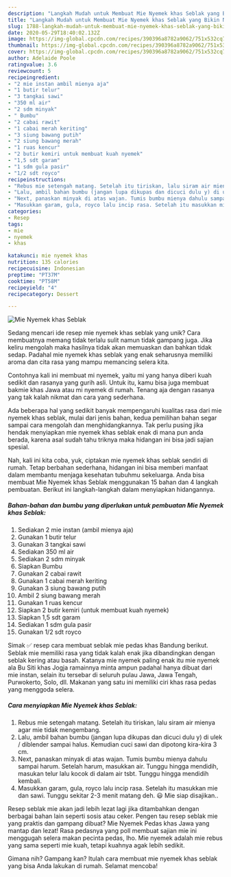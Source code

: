 ```yaml
---
description: "Langkah Mudah untuk Membuat Mie Nyemek khas Seblak yang Bikin Ngiler"
title: "Langkah Mudah untuk Membuat Mie Nyemek khas Seblak yang Bikin Ngiler"
slug: 1788-langkah-mudah-untuk-membuat-mie-nyemek-khas-seblak-yang-bikin-ngiler
date: 2020-05-29T18:40:02.132Z
image: https://img-global.cpcdn.com/recipes/390396a8782a9062/751x532cq70/mie-nyemek-khas-seblak-foto-resep-utama.jpg
thumbnail: https://img-global.cpcdn.com/recipes/390396a8782a9062/751x532cq70/mie-nyemek-khas-seblak-foto-resep-utama.jpg
cover: https://img-global.cpcdn.com/recipes/390396a8782a9062/751x532cq70/mie-nyemek-khas-seblak-foto-resep-utama.jpg
author: Adelaide Poole
ratingvalue: 3.6
reviewcount: 5
recipeingredient:
- "2 mie instan ambil mienya aja"
- "1 butir telur"
- "3 tangkai sawi"
- "350 ml air"
- "2 sdm minyak"
- " Bumbu"
- "2 cabai rawit"
- "1 cabai merah keriting"
- "3 siung bawang putih"
- "2 siung bawang merah"
- "1 ruas kencur"
- "2 butir kemiri untuk membuat kuah nyemek"
- "1,5 sdt garam"
- "1 sdm gula pasir"
- "1/2 sdt royco"
recipeinstructions:
- "Rebus mie setengah matang. Setelah itu tiriskan, lalu siram air mienya agar mie tidak mengembang."
- "Lalu, ambil bahan bumbu (jangan lupa dikupas dan dicuci dulu y) di ulek / diblender sampai halus. Kemudian cuci sawi dan dipotong kira-kira 3 cm."
- "Next, panaskan minyak di atas wajan. Tumis bumbu mienya dahulu sampai harum. Setelah harum, masukkan air. Tunggu hingga mendidih, masukan telur lalu kocok di dalam air tsbt. Tunggu hingga mendidih kembali."
- "Masukkan garam, gula, royco lalu incip rasa. Setelah itu masukkan mie dan sawi. Tunggu sekitar 2-3 menit matang deh. 😃 Mie siap disajikan.."
categories:
- Resep
tags:
- mie
- nyemek
- khas

katakunci: mie nyemek khas 
nutrition: 135 calories
recipecuisine: Indonesian
preptime: "PT37M"
cooktime: "PT58M"
recipeyield: "4"
recipecategory: Dessert

---
```



![Mie Nyemek khas Seblak](https://img-global.cpcdn.com/recipes/390396a8782a9062/751x532cq70/mie-nyemek-khas-seblak-foto-resep-utama.jpg)

Sedang mencari ide resep mie nyemek khas seblak yang unik? Cara membuatnya memang tidak terlalu sulit namun tidak gampang juga. Jika keliru mengolah maka hasilnya tidak akan memuaskan dan bahkan tidak sedap. Padahal mie nyemek khas seblak yang enak seharusnya memiliki aroma dan cita rasa yang mampu memancing selera kita.

Contohnya kali ini membuat mi nyemek, yaitu mi yang hanya diberi kuah sedikit dan rasanya yang gurih asli. Untuk itu, kamu bisa juga membuat bakmie khas Jawa atau mi nyemek di rumah. Tenang aja dengan rasanya yang tak kalah nikmat dan cara yang sederhana.

Ada beberapa hal yang sedikit banyak mempengaruhi kualitas rasa dari mie nyemek khas seblak, mulai dari jenis bahan, kedua pemilihan bahan segar sampai cara mengolah dan menghidangkannya. Tak perlu pusing jika hendak menyiapkan mie nyemek khas seblak enak di mana pun anda berada, karena asal sudah tahu triknya maka hidangan ini bisa jadi sajian spesial.


Nah, kali ini kita coba, yuk, ciptakan mie nyemek khas seblak sendiri di rumah. Tetap berbahan sederhana, hidangan ini bisa memberi manfaat dalam membantu menjaga kesehatan tubuhmu sekeluarga. Anda bisa membuat Mie Nyemek khas Seblak menggunakan 15 bahan dan 4 langkah pembuatan. Berikut ini langkah-langkah dalam menyiapkan hidangannya.

<!--inarticleads1-->

##### Bahan-bahan dan bumbu yang diperlukan untuk pembuatan Mie Nyemek khas Seblak:

1. Sediakan 2 mie instan (ambil mienya aja)
1. Gunakan 1 butir telur
1. Gunakan 3 tangkai sawi
1. Sediakan 350 ml air
1. Sediakan 2 sdm minyak
1. Siapkan  Bumbu
1. Gunakan 2 cabai rawit
1. Gunakan 1 cabai merah keriting
1. Gunakan 3 siung bawang putih
1. Ambil 2 siung bawang merah
1. Gunakan 1 ruas kencur
1. Siapkan 2 butir kemiri (untuk membuat kuah nyemek)
1. Siapkan 1,5 sdt garam
1. Sediakan 1 sdm gula pasir
1. Gunakan 1/2 sdt royco


Simak ✅ resep cara membuat seblak mie pedas khas Bandung berikut. Seblak mie memiliki rasa yang tidak kalah enak jika dibandingkan dengan seblak kering atau basah. Katanya mie nyemek paling enak itu mie nyemek ala Bu Siti khas Jogja ramainnya minta ampun padahal hanya dibuat dari mie instan, selain itu tersebar di seluruh pulau Jawa, Jawa Tengah, Purwokerto, Solo, dll. Makanan yang satu ini memiliki ciri khas rasa pedas yang menggoda selera. 

<!--inarticleads2-->

##### Cara menyiapkan Mie Nyemek khas Seblak:

1. Rebus mie setengah matang. Setelah itu tiriskan, lalu siram air mienya agar mie tidak mengembang.
1. Lalu, ambil bahan bumbu (jangan lupa dikupas dan dicuci dulu y) di ulek / diblender sampai halus. Kemudian cuci sawi dan dipotong kira-kira 3 cm.
1. Next, panaskan minyak di atas wajan. Tumis bumbu mienya dahulu sampai harum. Setelah harum, masukkan air. Tunggu hingga mendidih, masukan telur lalu kocok di dalam air tsbt. Tunggu hingga mendidih kembali.
1. Masukkan garam, gula, royco lalu incip rasa. Setelah itu masukkan mie dan sawi. Tunggu sekitar 2-3 menit matang deh. 😃 Mie siap disajikan..


Resep seblak mie akan jadi lebih lezat lagi jika ditambahkan dengan berbagai bahan lain seperti sosis atau ceker. Pengen tau resep seblak mie yang praktis dan gampang dibuat? Mie Nyemek Pedas khas Jawa yang mantap dan lezat! Rasa pedasnya yang poll membuat sajian mie ini menggugah selera makan pecinta pedas, lho. Mie nyemek adalah mie rebus yang sama seperti mie kuah, tetapi kuahnya agak lebih sedikit. 

Gimana nih? Gampang kan? Itulah cara membuat mie nyemek khas seblak yang bisa Anda lakukan di rumah. Selamat mencoba!
